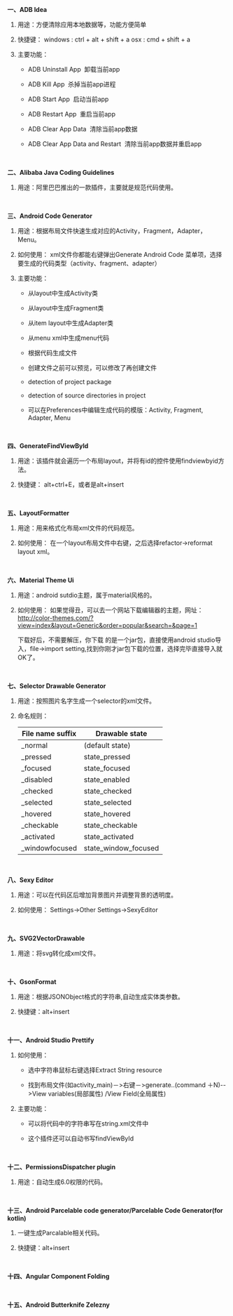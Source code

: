 **一、ADB Idea**

1. 用途：方便清除应用本地数据等，功能方便简单
 
2. 快捷键：
	windows : ctrl + alt + shift + a
	osx : cmd + shift + a

3. 主要功能：

	 - ADB Uninstall App  卸载当前app
	 
	 - ADB Kill App  杀掉当前app进程
	 
	 - ADB Start App  启动当前app
	 
	 - ADB Restart App  重启当前app
	 
	 - ADB Clear App Data  清除当前app数据
	 
	 - ADB Clear App Data and Restart  清除当前app数据并重启app

<br>

**二、Alibaba Java Coding Guidelines**

1. 用途：阿里巴巴推出的一款插件，主要就是规范代码使用。

<br>

**三、Android Code Generator**

1. 用途：根据布局文件快速生成对应的Activity，Fragment，Adapter，Menu。

2. 如何使用：
	xml文件你都能右键弹出Generate Android Code 菜单项，选择要生成的代码类型（activity、fragment、adapter）
	
3. 主要功能：

	- 从layout中生成Activity类
	
	- 从layout中生成Fragment类
	
	- 从item layout中生成Adapter类
	
	- 从menu xml中生成menu代码
	
	- 根据代码生成文件
	
	- 创建文件之前可以预览，可以修改了再创建文件
	
	- detection of project package
	
	- detection of source directories in project
	
	- 可以在Preferences中编辑生成代码的模版：Activity, Fragment, Adapter, Menu

<br>

**四、GenerateFindViewById**

1. 用途：该插件就会遍历一个布局layout，并将有id的控件使用findviewbyid方法。

2. 快捷键：
	alt+ctrl+E，或者是alt+insert
	
<br>

**五、LayoutFormatter**

1. 用途：用来格式化布局xml文件的代码规范。

2. 如何使用：
	在一个layout布局文件中右键，之后选择refactor->reformat layout xml。
	
<br>

**六、Material Theme Ui**

1. 用途：android sutdio主题，属于material风格的。

2. 如何使用：
	如果觉得丑，可以去一个网站下载编辑器的主题，网址：http://color-themes.com/?view=index&layout=Generic&order=popular&search=&page=1
	
	下载好后，不需要解压，你下载 的是一个jar包，直接使用android studio导入，file->import setting,找到你刚才jar包下载的位置，选择完毕直接导入就OK了。
	
<br>

**七、Selector Drawable Generator**

1. 用途：按照图片名字生成一个selector的xml文件。

2. 命名规则：

	|  File name suffix  |  Drawable state |   
	| --- | --- | 
	|  _normal  | (default state) |   
	| _pressed|	state_pressed|
	| _focused|	state_focused|
	| _disabled|	state_enabled|
	| _checked|	state_checked|
	| _selected|	state_selected|
	| _hovered|	state_hovered|
	| _checkable|	state_checkable|
	| _activated|	state_activated|
	| _windowfocused|	state_window_focused|
	
<br>

**八、Sexy Editor**

1. 用途：可以在代码区后增加背景图片并调整背景的透明度。

2. 如何使用：
	Settings->Other Settings->SexyEditor
	
<br>

**九、SVG2VectorDrawable**

1. 用途：将svg转化成xml文件。

<br>

**十、GsonFormat**

1. 用途：根据JSONObject格式的字符串,自动生成实体类参数。

2. 快捷键：alt+insert

<br>

**十一、Android Studio Prettify**

1. 如何使用：

	- 选中字符串鼠标右键选择Extract String resource

	- 找到布局文件(如activity_main)－>右键－>generate..(command ＋N)-->View  variables(局部属性) /View Field(全局属性)


2. 主要功能：

	- 可以将代码中的字符串写在string.xml文件中

	- 这个插件还可以自动书写findViewById

<br>

**十二、PermissionsDispatcher plugin**

1. 用途：自动生成6.0权限的代码。

<br>

**十三、Android Parcelable code generator/Parcelable Code Generator(for kotlin)**

1. 一键生成Parcalable相关代码。

2. 快捷键：alt+insert

<br>

**十四、Angular Component Folding**

<br>

**十五、Android Butterknife Zelezny**

<br>
